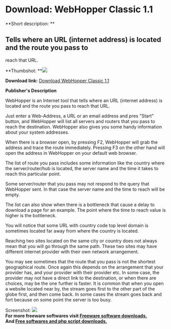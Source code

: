 # Download: WebHopper Classic 1.1

**Short description: **

## Tells where an URL (internet address) is located and the route you pass to
reach that URL.

  
**Thumbshot: **![](http://www.freewarefiles.com/screenshot/webhopperclassic_md.gif)   
  
**Download link:** [Download WebHopper Classic 1.1](http://freesoftwares.boysofts.com/WebHopper-Classic_program_32860.html)  
  

**Publisher's Description**  
  

WebHopper is an Internet tool that tells where an URL (internet address) is
located and the route you pass to reach that URL.

Just enter a Web-Address, a URL or an email address and pres "Start" button,
and WebHopper will list all servers and routers that you pass to reach the
destination. WebHopper also gives you some handy information about your system
addresses.

When there is a browser open, by pressing F2, WebHopper will grab the address
and trace the route immediately. Pressing F3 on the other hand will open the
address in WebHopper on your default web browser.

The list of route you pass includes some information like the country where
the server/router/hub is located, the server name and the time it takes to
reach this particular point.

Some server/router that you pass may not respond to the query that WebHopper
sent. In that case the server name and the time to reach will be empty.

The list can also show when there is a bottleneck that cause a delay to
download a page for an example. The point where the time to reach value is
higher is the bottleneck.

You will notice that some URL with country code top level domain is sometimes
located far away from where the country is located.

Reaching two sites located on the same city or country does not always mean
that you will go through the same path. These two sites may have different
internet provider with their own network arrangement.

You may see sometimes that the route that you pass is not the shortest
geographical route. Once again this depends on the arrangement that your
provider has, and your provider with their provider etc. In some case, the
provider may not have a direct link to the destination, or when there are
choices, may be the one further is faster. It is common that when you open a
website located near by, the stream goes first to the other part of the globe
first, and then come back. In some cases the stream goes back and fort because
on some point the server is too busy.

  
  
Screenshot: ![](http://www.freewarefiles.com/screenshot/webhopperclassic.gif)  
**For more freeware softwares visit [Freeware software downloads.](http://freesoftwares.boysofts.com/)**   
**And [Free softwares and php script downloads.](http://www.boysofts.com/)**

